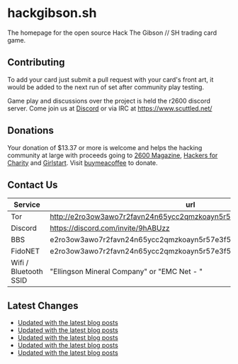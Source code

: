 # hackgibson.sh
The homepage for the open source Hack The Gibson // SH trading card game.


## Contributing

To add your card just submit a pull request with your card's front art, it would be added to the next run of set after community play testing.

Game play and discussions over the project is held the r2600 discord server. Come join us at [Discord](https://discord.com/invite/9hABUzz) or via IRC at https://www.scuttled.net/


## Donations

Your donation of $13.37 or more is welcome and helps the hacking community at large with proceeds going to [2600 Magazine](https://2600.com/), [Hackers for Charity](https://hackersforcharity.org) and [Girlstart](https://girlstart.org).  Visit [buymeacoffee](https://www.buymeacoffee.com/hackgibson.sh) to donate.


## Contact Us

Service | url
-|-
Tor | http://e2ro3ow3awo7r2favn24n65ycc2qmzkoayn5r57e3f56nvjwdcgg32ad.onion
Discord | https://discord.com/invite/9hABUzz
BBS | e2ro3ow3awo7r2favn24n65ycc2qmzkoayn5r57e3f56nvjwdcgg32ad.onion:23
FidoNET | e2ro3ow3awo7r2favn24n65ycc2qmzkoayn5r57e3f56nvjwdcgg32ad.onion:24554
Wifi / Bluetooth SSID | "Ellingson Mineral Company" or "EMC Net - <fidonet address>"

## Latest Changes
<!-- BLOG-POST-LIST:START -->
- [Updated with the latest blog posts](https://github.com/DFW2600/hackgibson.sh/commit/07d1730fee719c0613e2a76877aba61ad1eed8f1)
- [Updated with the latest blog posts](https://github.com/DFW2600/hackgibson.sh/commit/46d8e8a61890bfb8efaf3c98ebb68ab41699f11b)
- [Updated with the latest blog posts](https://github.com/DFW2600/hackgibson.sh/commit/2e46886dc620757b962331dc976c2f42843fcf2c)
- [Updated with the latest blog posts](https://github.com/DFW2600/hackgibson.sh/commit/6d3279f909a9c5850b4302ac8a88116505995a55)
- [Updated with the latest blog posts](https://github.com/DFW2600/hackgibson.sh/commit/3770fd425c5218135a239a7f348b7dcb8f48de6d)
<!-- BLOG-POST-LIST:END -->
